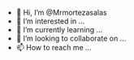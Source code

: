 - 👋 Hi, I’m @Mrmortezasalas
- 👀 I’m interested in ...
- 🌱 I’m currently learning ...
- 💞️ I’m looking to collaborate on ...
- 📫 How to reach me ...

<!---
Mrmortezasalas/Mrmortezasalas is a ✨ special ✨ repository because its `README.md` (this file) appears on your GitHub profile.
You can click the Preview link to take a look at your changes.
--->
